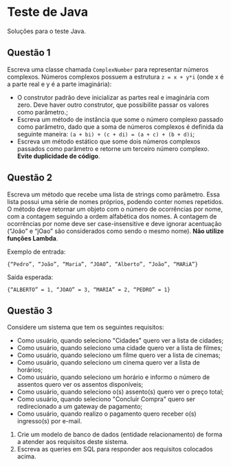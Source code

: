 # Teste de Java
Soluções para o teste Java.

## Questão 1

Escreva uma classe chamada ```ComplexNumber``` para representar números complexos. Números complexos possuem a estrutura ```z = x + y*i``` (onde x é a parte real e y é a parte imaginária):
  * O construtor padrão deve inicializar as partes real e imaginária com zero. Deve haver outro construtor, que possibilite passar os valores como parâmetro.;
  * Escreva um método de instância que some o número complexo passado como parâmetro, dado que a soma de números complexos é definida da seguinte maneira: ```(a + bi) + (c + di) = (a + c) + (b + d)i```;
  * Escreva um método estático que some dois números complexos passados como parâmetro e retorne um terceiro número complexo. **Evite duplicidade de código**.

## Questão 2

Escreva um método que recebe uma lista de strings como parâmetro. Essa lista possui uma série de nomes próprios, podendo conter nomes repetidos. O método deve retornar um objeto com o número de ocorrências por nome, com a contagem seguindo a ordem alfabética dos nomes. A contagem de ocorrências por nome deve ser case-insensitive e deve ignorar acentuação (“João” e “jOao” são considerados como sendo o mesmo nome). **Não utilize funções Lambda**.

Exemplo de entrada:

```{“Pedro”, “João”, “Maria”, “JOAO”, “Alberto”, “João”, “MARiA”}```

Saída esperada:

```{“ALBERTO” = 1, “JOAO” = 3, “MARIA” = 2, “PEDRO” = 1}```

## Questão 3

Considere um sistema que tem os seguintes requisitos:
  * Como usuário, quando seleciono "Cidades" quero ver a lista de cidades;
  * Como usuário, quando seleciono uma cidade quero ver a lista de filmes;
  * Como usuário, quando seleciono um filme quero ver a lista de cinemas;
  * Como usuário, quando seleciono um cinema quero ver a lista de horários;
  * Como usuário, quando seleciono um horário e informo o número de assentos quero ver os assentos disponíveis;
  * Como usuário, quando seleciono o(s) assento(s) quero ver o preço total;
  * Como usuário, quando seleciono "Concluir Compra" quero ser redirecionado a um gateway de pagamento;
  * Como usuário, quando realizo o pagamento quero receber o(s) ingresso(s) por e-mail.

  1. Crie um modelo de banco de dados (entidade relacionamento) de forma a atender aos requisitos deste sistema.
  2. Escreva as queries em SQL para responder aos requisitos colocados acima.
